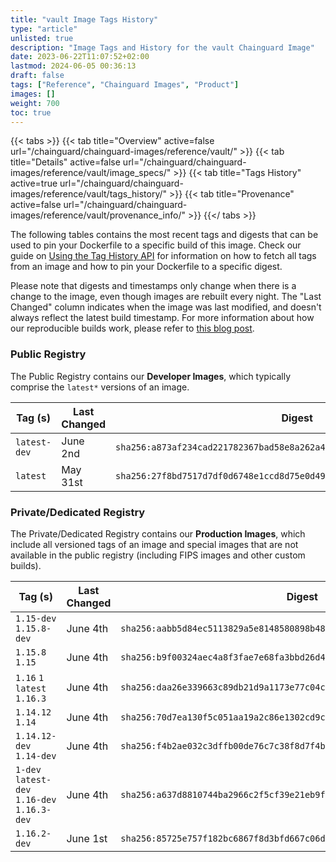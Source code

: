 ```yaml
---
title: "vault Image Tags History"
type: "article"
unlisted: true
description: "Image Tags and History for the vault Chainguard Image"
date: 2023-06-22T11:07:52+02:00
lastmod: 2024-06-05 00:36:13
draft: false
tags: ["Reference", "Chainguard Images", "Product"]
images: []
weight: 700
toc: true
---
```


{{< tabs >}}
{{< tab title="Overview" active=false url="/chainguard/chainguard-images/reference/vault/" >}}
{{< tab title="Details" active=false url="/chainguard/chainguard-images/reference/vault/image_specs/" >}}
{{< tab title="Tags History" active=true url="/chainguard/chainguard-images/reference/vault/tags_history/" >}}
{{< tab title="Provenance" active=false url="/chainguard/chainguard-images/reference/vault/provenance_info/" >}}
{{</ tabs >}}

The following tables contains the most recent tags and digests that can be used to pin your Dockerfile to a specific build of this image. Check our guide on [Using the Tag History API](/chainguard/chainguard-images/using-the-tag-history-api/) for information on how to fetch all tags from an image and how to pin your Dockerfile to a specific digest.

Please note that digests and timestamps only change when there is a change to the image, even though images are rebuilt every night. The "Last Changed" column indicates when the image was last modified, and doesn't always reflect the latest build timestamp. For more information about how our reproducible builds work, please refer to [this blog post](https://www.chainguard.dev/unchained/reproducing-chainguards-reproducible-image-builds).

### Public Registry
The Public Registry contains our **Developer Images**, which typically comprise the `latest*` versions of an image.

| Tag (s)       | Last Changed | Digest                                                                    |
|---------------|--------------|---------------------------------------------------------------------------|
|  `latest-dev` | June 2nd     | `sha256:a873af234cad221782367bad58e8a262a44048f68c04e1a07f7f7f735f8dbfb2` |
|  `latest`     | May 31st     | `sha256:27f8bd7517d7df0d6748e1ccd8d75e0d49cb3a9a5ea345968ae94fc03839199d` |


### Private/Dedicated Registry
The Private/Dedicated Registry contains our **Production Images**, which include all versioned tags of an image and special images that are not available in the public registry (including FIPS images and other custom builds).

| Tag (s)                                       | Last Changed | Digest                                                                    |
|-----------------------------------------------|--------------|---------------------------------------------------------------------------|
|  `1.15-dev` `1.15.8-dev`                      | June 4th     | `sha256:aabb5d84ec5113829a5e8148580898b48f5f03ed39bad7662cc9c04d79842f9a` |
|  `1.15.8` `1.15`                              | June 4th     | `sha256:b9f00324aec4a8f3fae7e68fa3bbd26d4b689011bbff248d48cc60d67f8bf5a5` |
|  `1.16` `1` `latest` `1.16.3`                 | June 4th     | `sha256:daa26e339663c89db21d9a1173e77c04c0f2085c569e3adbbd6a78be80971112` |
|  `1.14.12` `1.14`                             | June 4th     | `sha256:70d7ea130f5c051aa19a2c86e1302cd9cd35214bd3546fa3050cbc45f942fadc` |
|  `1.14.12-dev` `1.14-dev`                     | June 4th     | `sha256:f4b2ae032c3dffb00de76c7c38f8d7f4bc4904b1183886b3305c2c078775c7c8` |
|  `1-dev` `latest-dev` `1.16-dev` `1.16.3-dev` | June 4th     | `sha256:a637d8810744ba2966c2f5cf39e21eb9fbdecdd2019ba364564af460f854f05e` |
|  `1.16.2-dev`                                 | June 1st     | `sha256:85725e757f182bc6867f8d3bfd667c06df6f3ea19bedf502002088fed57ac045` |

